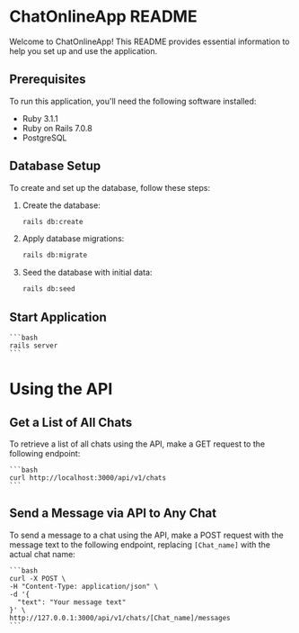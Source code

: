 # ChatOnlineApp README

Welcome to ChatOnlineApp! This README provides essential information to help you set up and use the application.

## Prerequisites

To run this application, you'll need the following software installed:

- Ruby 3.1.1
- Ruby on Rails 7.0.8
- PostgreSQL

## Database Setup

To create and set up the database, follow these steps:

1. Create the database:

   ```bash
   rails db:create

2. Apply database migrations:

    ```bash
    rails db:migrate

3. Seed the database with initial data:

    ```bash
    rails db:seed

## Start Application

    ```bash
    rails server
    ```

# Using the API

## Get a List of All Chats

To retrieve a list of all chats using the API, make a GET request to the following endpoint:

    ```bash
    curl http://localhost:3000/api/v1/chats
    ```

## Send a Message via API to Any Chat

To send a message to a chat using the API, make a POST request with the message text to the following endpoint, replacing `[Chat_name]` with the actual chat name:

    ```bash
    curl -X POST \
    -H "Content-Type: application/json" \
    -d '{
      "text": "Your message text"
    }' \
    http://127.0.0.1:3000/api/v1/chats/[Chat_name]/messages
    ```

